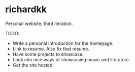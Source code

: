 richardkk
=========

Personal website, third iteration.

TODO:
* Write a personal introduction for the homepage.
* Link to resume. Also fix that resume.
* Have some projects to showcase.
* Look into nice ways of showcasing music and literature.
* Get the site hosted.
